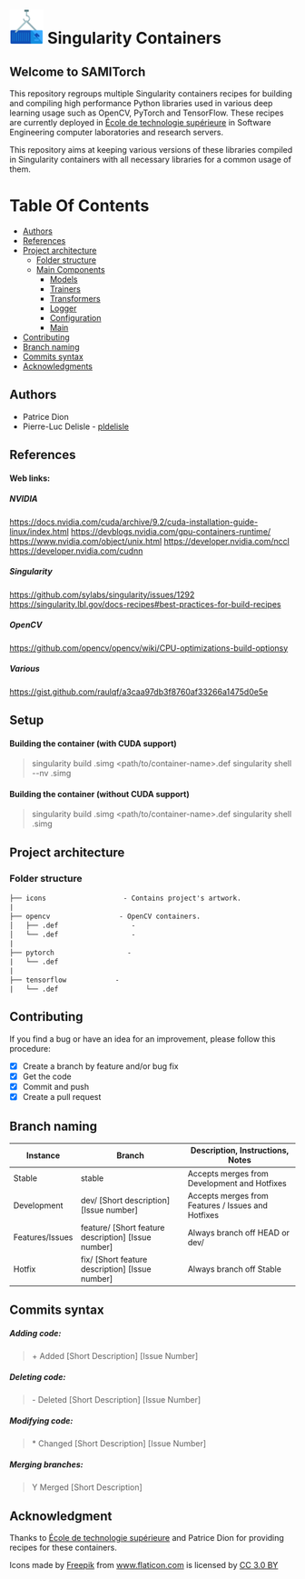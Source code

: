# <img src="/icons/container.png" width="60" vertical-align="bottom"> Singularity Containers

## Welcome to SAMITorch
<!--
[![Build Status](https://travis-ci.com/sami-ets/SAMITorch.svg?branch=master)](https://travis-ci.com/sami-ets/SAMITorch)
![GitHub All Releases](https://img.shields.io/github/downloads/sami-ets/SAMITorch/total.svg)
![GitHub issues](https://img.shields.io/github/issues/sami-ets/SAMITorch.svg)
![GitHub](https://img.shields.io/github/license/sami-ets/SAMITorch.svg)
![GitHub contributors](https://img.shields.io/github/contributors/sami-ets/SAMITorch.svg) -->

This repository regroups multiple Singularity containers recipes for building and compiling high performance Python libraries used in various deep learning usage such as OpenCV, PyTorch and TensorFlow. These recipes are currently deployed in [École de technologie supérieure](https://www.etsmtl.ca/) in Software Engineering computer laboratories and research servers.

This repository aims at keeping various versions of these libraries compiled in Singularity containers with all necessary libraries for a common usage of them.  

# Table Of Contents

-  [Authors](#authors)
-  [References](#references)
-  [Project architecture](#project-architecture)
    -  [Folder structure](#folder-structure)
    -  [Main Components](#main-components)
        -  [Models](#models)
        -  [Trainers](#trainers)
        -  [Transformers](#transformers)
        -  [Logger](#logger)
        -  [Configuration](#configs)
        -  [Main](#main)
 -  [Contributing](#contributing)
 -  [Branch naming](#branch-naming)
 -  [Commits syntax](#commits-syntax)
 -  [Acknowledgments](#acknowledgments)


## Authors

* Patrice Dion
* Pierre-Luc Delisle - [pldelisle](https://github.com/pldelisle)


## References

#### Web links:

##### NVIDIA
https://docs.nvidia.com/cuda/archive/9.2/cuda-installation-guide-linux/index.html
https://devblogs.nvidia.com/gpu-containers-runtime/
https://www.nvidia.com/object/unix.html
https://developer.nvidia.com/nccl
https://developer.nvidia.com/cudnn

##### Singularity
https://github.com/sylabs/singularity/issues/1292
https://singularity.lbl.gov/docs-recipes#best-practices-for-build-recipes

##### OpenCV
https://github.com/opencv/opencv/wiki/CPU-optimizations-build-optionsy

##### Various
https://gist.github.com/raulqf/a3caa97db3f8760af33266a1475d0e5e

## Setup
#### Building the container (with CUDA support)

> singularity build <container-name>.simg  <path/to/container-name>.def
> singularity shell --nv <container-name>.simg

#### Building the container (without CUDA support)

> singularity build <container-name>.simg  <path/to/container-name>.def
> singularity shell <container-name>.simg


## Project architecture
### Folder structure

```
├── icons                   - Contains project's artwork.
|
├── opencv                 - OpenCV containers.
│   ├── .def                  -
│   └── .def                  -
|
├── pytorch                  -
|   └── .def
|
├── tensorflow            -
|   └── .def
```

## Contributing
If you find a bug or have an idea for an improvement, please follow this procedure:
- [X] Create a branch by feature and/or bug fix
- [X] Get the code
- [X] Commit and push
- [X] Create a pull request

## Branch naming

| Instance        | Branch                                              | Description, Instructions, Notes                   |
|-----------------|-----------------------------------------------------|----------------------------------------------------|
| Stable          | stable                                              | Accepts merges from Development and Hotfixes       |
| Development     | dev/ [Short description] [Issue number]             | Accepts merges from Features / Issues and Hotfixes |
| Features/Issues | feature/ [Short feature description] [Issue number] | Always branch off HEAD or dev/                     |
| Hotfix          | fix/ [Short feature description] [Issue number]     | Always branch off Stable                           |

## Commits syntax

##### Adding code:
> \+ Added [Short Description] [Issue Number]

##### Deleting code:
> \- Deleted [Short Description] [Issue Number]

##### Modifying code:
> \* Changed [Short Description] [Issue Number]

##### Merging branches:
> Y Merged [Short Description]

## Acknowledgment
Thanks to [École de technologie supérieure](https://www.etsmtl.ca/) and Patrice Dion for providing recipes for these containers.

Icons made by <a href="http://www.flaticon.com/authors/freepik" title="Freepik">Freepik</a> from <a href="http://www.flaticon.com" title="Flaticon">www.flaticon.com</a> is licensed by <a href="http://creativecommons.org/licenses/by/3.0/" title="Creative Commons BY 3.0" target="_blank">CC 3.0 BY</a>
